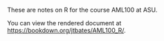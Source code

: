 These are notes on R for the course AML100 at ASU.

You can view the rendered document at https://bookdown.org/jtbates/AML100_R/.
